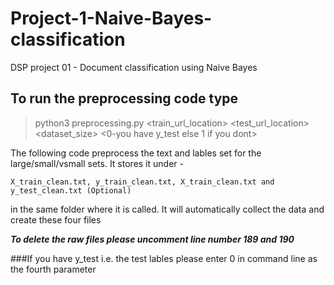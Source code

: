 # Project-1-Naive-Bayes-classification
DSP project 01 - Document classification using Naive Bayes

## To run the preprocessing code type
 > python3 preprocessing.py <train_url_location> <test_url_location> <dataset_size> <0-you have y_test else 1 if you dont>

The following code preprocess the text and lables set for the large/small/vsmall sets. 
It stores it under -
```
X_train_clean.txt, y_train_clean.txt, X_train_clean.txt and y_test_clean.txt (Optional)
```
in the same folder where it is called. It will automatically collect the data and create these four files

***To delete the raw files please uncomment line number 189 and 190***

###If you have y_test i.e. the test lables please enter 0 in command line as the fourth parameter